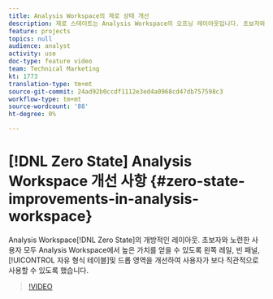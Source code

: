 ```yaml
---
title: Analysis Workspace의 제로 상태 개선
description: 제로 스테이트는 Analysis Workspace의 오프닝 레이아웃입니다. 초보자와 노련한 사용자 모두 Analysis Workspace에서 높은 가치를 얻을 수 있도록 왼쪽 레일, 빈 패널, 자유 형식 테이블 및 드롭 영역을 개선하여 사용자가 보다 직관적으로 사용할 수 있도록 했습니다.
feature: projects
topics: null
audience: analyst
activity: use
doc-type: feature video
team: Technical Marketing
kt: 1773
translation-type: tm+mt
source-git-commit: 24ad92b0ccdf1112e3ed4a0968cd47db757598c3
workflow-type: tm+mt
source-wordcount: '88'
ht-degree: 0%

---
```



# [!DNL Zero State] Analysis Workspace 개선 사항 {#zero-state-improvements-in-analysis-workspace}

Analysis Workspace[!DNL Zero State]의 개방적인 레이아웃. 초보자와 노련한 사용자 모두 Analysis Workspace에서 높은 가치를 얻을 수 있도록 왼쪽 레일, 빈 패널, [!UICONTROL 자유 형식 테이블]및 드롭 영역을 개선하여 사용자가 보다 직관적으로 사용할 수 있도록 했습니다.

>[!VIDEO](https://video.tv.adobe.com/v/23560/?quality=12)
